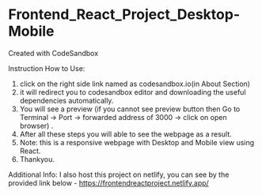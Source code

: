 # Frontend_React_Project_Desktop-Mobile
Created with CodeSandbox

Instruction How to Use:
1. click on the right side link named as codesandbox.io(in About Section)
2. it will redirect you to codesandbox editor and downloading the useful dependencies automatically.
3. You will see a preview (if you cannot see preview button then Go to Terminal -> Port -> forwarded address of 3000 -> click on open browser) .
4. After all these steps you will able to see the webpage as a result.
5. Note: this is a responsive webpage with Desktop and Mobile view using React.
6. Thankyou.


Additional Info: 
I also host this project on netlify, you can see by the provided link below -
https://frontendreactproject.netlify.app/

